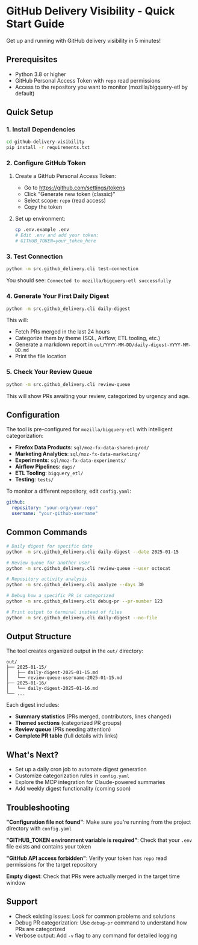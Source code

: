 # GitHub Delivery Visibility - Quick Start Guide

Get up and running with GitHub delivery visibility in 5 minutes!

## Prerequisites

- Python 3.8 or higher
- GitHub Personal Access Token with `repo` read permissions
- Access to the repository you want to monitor (mozilla/bigquery-etl by default)

## Quick Setup

### 1. Install Dependencies

```bash
cd github-delivery-visibility
pip install -r requirements.txt
```

### 2. Configure GitHub Token

1. Create a GitHub Personal Access Token:
   - Go to https://github.com/settings/tokens
   - Click "Generate new token (classic)"
   - Select scope: `repo` (read access)
   - Copy the token

2. Set up environment:
   ```bash
   cp .env.example .env
   # Edit .env and add your token:
   # GITHUB_TOKEN=your_token_here
   ```

### 3. Test Connection

```bash
python -m src.github_delivery.cli test-connection
```

You should see: `Connected to mozilla/bigquery-etl successfully`

### 4. Generate Your First Daily Digest

```bash
python -m src.github_delivery.cli daily-digest
```

This will:
- Fetch PRs merged in the last 24 hours
- Categorize them by theme (SQL, Airflow, ETL tooling, etc.)
- Generate a markdown report in `out/YYYY-MM-DD/daily-digest-YYYY-MM-DD.md`
- Print the file location

### 5. Check Your Review Queue

```bash
python -m src.github_delivery.cli review-queue
```

This will show PRs awaiting your review, categorized by urgency and age.

## Configuration

The tool is pre-configured for `mozilla/bigquery-etl` with intelligent categorization:

- **Firefox Data Products**: `sql/moz-fx-data-shared-prod/`
- **Marketing Analytics**: `sql/moz-fx-data-marketing/`
- **Experiments**: `sql/moz-fx-data-experiments/`
- **Airflow Pipelines**: `dags/`
- **ETL Tooling**: `bigquery_etl/`
- **Testing**: `tests/`

To monitor a different repository, edit `config.yaml`:

```yaml
github:
  repository: "your-org/your-repo"
  username: "your-github-username"
```

## Common Commands

```bash
# Daily digest for specific date
python -m src.github_delivery.cli daily-digest --date 2025-01-15

# Review queue for another user
python -m src.github_delivery.cli review-queue --user octocat

# Repository activity analysis
python -m src.github_delivery.cli analyze --days 30

# Debug how a specific PR is categorized
python -m src.github_delivery.cli debug-pr --pr-number 123

# Print output to terminal instead of files
python -m src.github_delivery.cli daily-digest --no-file
```

## Output Structure

The tool creates organized output in the `out/` directory:

```
out/
├── 2025-01-15/
│   ├── daily-digest-2025-01-15.md
│   └── review-queue-username-2025-01-15.md
├── 2025-01-16/
│   └── daily-digest-2025-01-16.md
└── ...
```

Each digest includes:
- **Summary statistics** (PRs merged, contributors, lines changed)
- **Themed sections** (categorized PR groups)
- **Review queue** (PRs needing attention)
- **Complete PR table** (full details with links)

## What's Next?

- Set up a daily cron job to automate digest generation
- Customize categorization rules in `config.yaml`
- Explore the MCP integration for Claude-powered summaries
- Add weekly digest functionality (coming soon)

## Troubleshooting

**"Configuration file not found"**: Make sure you're running from the project directory with `config.yaml`

**"GITHUB_TOKEN environment variable is required"**: Check that your `.env` file exists and contains your token

**"GitHub API access forbidden"**: Verify your token has `repo` read permissions for the target repository

**Empty digest**: Check that PRs were actually merged in the target time window

## Support

- Check existing issues: Look for common problems and solutions
- Debug PR categorization: Use `debug-pr` command to understand how PRs are categorized
- Verbose output: Add `-v` flag to any command for detailed logging